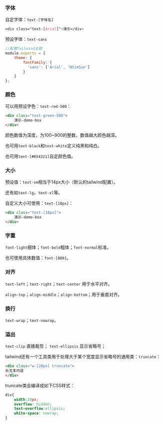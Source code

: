 

### 字体

自定字体：`text-[字体名]`

```css
<div class="text-[Arial]">演示</div>
```

预设字体：`text-sans`

```js
//配置Tailwind主题
module.exports = {
	theme: {
		fontFamily: {
		  'sans': ['Arial', 'NSimSun']
		}
	}
};
```

### 颜色

可以用预设字色：`text-red-500`：
```html
<div class="text-green-500">
	演示-demo-box
</div>
```
颜色数值为深度，为100~900的整数，数值越大颜色越深。

也可用`text-black`和`text-white`定义纯黑和纯白。

也可用`text-[#654321]`自定颜色值。

### 大小

预设值：`text-sm`相当于14px大小（默认的tailwind配置）。

还有如`text-lg`，`text-xl`等。

自定义大小可使用：`text-[18px]`：

```html
<div class="text-[18px]">
	演示-demo-box
</div>
```

### 字重

`font-light`细体；`font-bold`粗体；`font-normal`标准。

也可使用具体数值：`font-[800]`。

### 对齐

`text-left`；`text-right`；`text-center` 用于水平对齐。

`align-top`；`align-middle`；`align-bottom`；用于垂直对齐。

### 换行

`text-wrap`；`text-nowrap`。

### 溢出

`text-clip` 直接裁剪；
`text-ellipsis` 显示省略号；

tailwind还有一个工具类用于处理大于某个宽度显示省略号的通用类：`truncate`：

```html
<div class="w-[20px] truncate">
长文本内容
</div>
```

truncate类会编译成如下CSS样式：

```css
div{
	width:20px;
	overflow: hidden;
	text-overflow:ellipsis;
	white-space: nowrap;
}
```